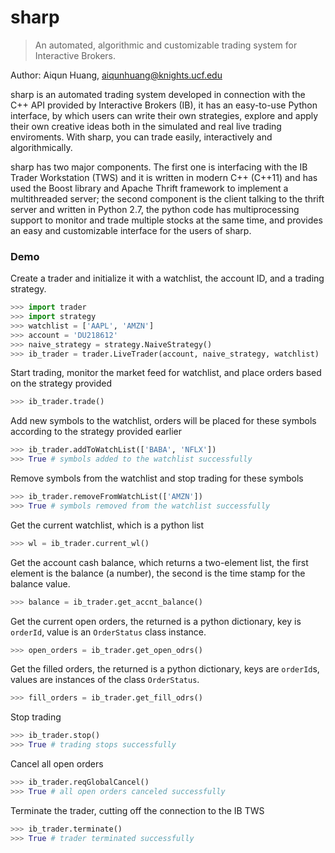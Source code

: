 # sharp

> An automated, algorithmic and customizable trading system for Interactive Brokers.


Author:  Aiqun Huang, aiqunhuang@knights.ucf.edu

sharp is an automated trading system developed in connection with the C++ API provided by Interactive Brokers (IB), it has
an easy-to-use Python interface, by which users can write their own strategies, explore and apply their own creative ideas
both in the simulated and real live trading enviroments. With sharp, you can trade easily, interactively and algorithmically.

sharp has two major components. The first one is interfacing with the IB Trader Workstation (TWS) and it is written in modern 
C++ (C++11) and has used the Boost library and Apache Thrift framework to implement a multithreaded server; the second component
is the client talking to the thrift server and written in Python 2.7, the python code has multiprocessing support to monitor and trade multiple stocks at the same time, and provides an easy and customizable interface for the users of sharp.

### Demo
Create a trader and initialize it with a watchlist, the account ID, and a trading strategy.
```python
>>> import trader
>>> import strategy
>>> watchlist = ['AAPL', 'AMZN']
>>> account = 'DU218612'
>>> naive_strategy = strategy.NaiveStrategy()
>>> ib_trader = trader.LiveTrader(account, naive_strategy, watchlist)
```
Start trading, monitor the market feed for watchlist, and place orders based on the strategy provided
```python
>>> ib_trader.trade()
```
Add new symbols to the watchlist, orders will be placed for these symbols according to the strategy provided earlier
```python
>>> ib_trader.addToWatchList(['BABA', 'NFLX'])
>>> True # symbols added to the watchlist successfully
```
Remove symbols from the watchlist and stop trading for these symbols
```python
>>> ib_trader.removeFromWatchList(['AMZN'])
>>> True # symbols removed from the watchlist successfully
```
Get the current watchlist, which is a python list
```python
>>> wl = ib_trader.current_wl()
```
Get the account cash balance, which returns a two-element list, the first element is the balance (a number),
the second is the time stamp for the balance value.
```python
>>> balance = ib_trader.get_accnt_balance()
```
Get the current open orders, the returned is a python dictionary, 
key is `orderId`, value is an `OrderStatus` class instance.
```python
>>> open_orders = ib_trader.get_open_odrs()
```
Get the filled orders, the returned is a python dictionary, 
keys are `orderId`s, values are instances of the class `OrderStatus`.
```python
>>> fill_orders = ib_trader.get_fill_odrs()
```
Stop trading
```python
>>> ib_trader.stop()
>>> True # trading stops successfully
```
Cancel all open orders
```python
>>> ib_trader.reqGlobalCancel()
>>> True # all open orders canceled successfully
```
Terminate the trader, cutting off the connection to the IB TWS
```python
>>> ib_trader.terminate()
>>> True # trader terminated successfully
```


